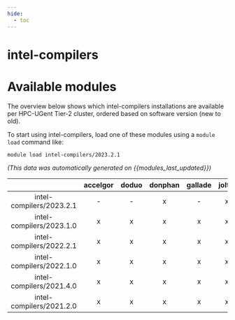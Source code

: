 ```yaml
---
hide:
  - toc
---
```


intel-compilers
===============

# Available modules


The overview below shows which intel-compilers installations are available per HPC-UGent Tier-2 cluster, ordered based on software version (new to old).

To start using intel-compilers, load one of these modules using a `module load` command like:

```shell
module load intel-compilers/2023.2.1
```

*(This data was automatically generated on {{modules_last_updated}})*  

| |accelgor|doduo|donphan|gallade|joltik|shinx|skitty|
| :---: | :---: | :---: | :---: | :---: | :---: | :---: | :---: |
|intel-compilers/2023.2.1|-|-|x|-|x|-|-|
|intel-compilers/2023.1.0|x|x|x|x|x|x|x|
|intel-compilers/2022.2.1|x|x|x|x|x|-|x|
|intel-compilers/2022.1.0|x|x|x|x|x|x|x|
|intel-compilers/2021.4.0|x|x|x|x|x|-|x|
|intel-compilers/2021.2.0|x|x|x|x|x|-|x|
